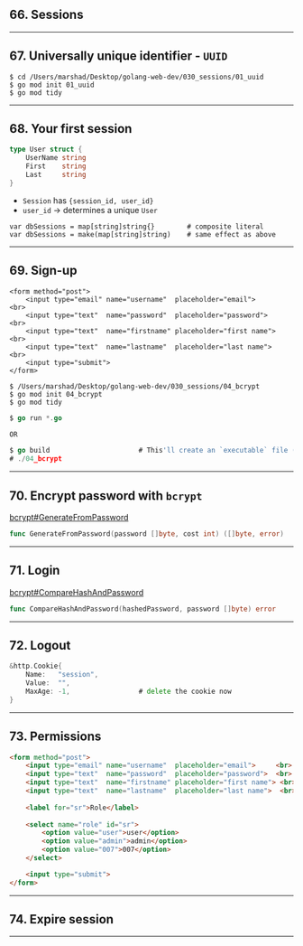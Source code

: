 ## 66. Sessions

***

## 67. Universally unique identifier - `UUID`

```
$ cd /Users/marshad/Desktop/golang-web-dev/030_sessions/01_uuid
$ go mod init 01_uuid
$ go mod tidy
``` 

***

## 68. Your first session

```go
type User struct {
	UserName string
	First    string
	Last     string
}
```

* `Session` has `{session_id, user_id}`
* `user_id` -> determines a unique `User`

```
var dbSessions = map[string]string{}        # composite literal
var dbSessions = make(map[string]string)    # same effect as above
```
***


## 69. Sign-up

```
<form method="post">
    <input type="email" name="username"  placeholder="email">      <br>
    <input type="text"  name="password"  placeholder="password">   <br>
    <input type="text"  name="firstname" placeholder="first name"> <br>
    <input type="text"  name="lastname"  placeholder="last name">  <br>
    <input type="submit">
</form>
```

```
$ /Users/marshad/Desktop/golang-web-dev/030_sessions/04_bcrypt
$ go mod init 04_bcrypt
$ go mod tidy
```

```go
$ go run *.go

OR

$ go build                      # This'll create an `executable` file (04_bcrypt) in the same folder
# ./04_bcrypt
```

***

## 70. Encrypt password with `bcrypt`

[bcrypt#GenerateFromPassword](https://pkg.go.dev/golang.org/x/crypto/bcrypt#GenerateFromPassword)
```go
func GenerateFromPassword(password []byte, cost int) ([]byte, error)
```

***

## 71. Login

[bcrypt#CompareHashAndPassword](https://pkg.go.dev/golang.org/x/crypto/bcrypt#CompareHashAndPassword)
```go
func CompareHashAndPassword(hashedPassword, password []byte) error
```

***

## 72. Logout

```go
&http.Cookie{
    Name:   "session",
    Value:  "",
	MaxAge: -1,                 # delete the cookie now
}
```

***

## 73. Permissions

```html
<form method="post">
    <input type="email" name="username"  placeholder="email">     <br>
    <input type="text"  name="password"  placeholder="password">  <br>
    <input type="text"  name="firstname" placeholder="first name"> <br>
    <input type="text"  name="lastname"  placeholder="last name">  <br>
    
    <label for="sr">Role</label>
    
    <select name="role" id="sr">
        <option value="user">user</option>
        <option value="admin">admin</option>
        <option value="007">007</option>
    </select>

    <input type="submit">
</form>
```

***

## 74. Expire session

***
